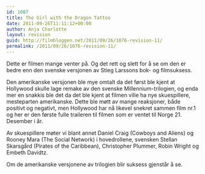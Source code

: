 ```yaml
---
id: 1087
title: The Girl with the Dragon Tattoo
date: 2011-09-26T11:11:12+00:00
author: Anja Charlotte
layout: revision
guid: http://filmbloggen.net/2011/09/26/1076-revision-11/
permalink: /2011/09/26/1076-revision-11/
---
```

Dette er filmen mange venter på. Og det rett og slett for å se om den er bedre enn den svenske versjonen av Stieg Larssons bok- og filmsuksess.

Den amerikanske versjonen ble mye omtalt da det først ble kjent at Hollywood skulle lage remake av den svenske Millennium-trilogien, og enda mer en snakkis ble det da det ble kjent at filmen ville ha nye skuespillere, mesteparten amerikanske. Dette ble møtt av mange reaksjoner, både positivt og negativt, men Hollywood har nå likevel snekret sammen film nr.1 og her er den første fulle traileren til filmen som er ventet til Norge 21. Desember i år.

<div class="video-shortcode">
</div>

Av skuespillere møter vi blant annet Daniel Craig (Cowboys and Aliens) og Rooney Mara (The Social Network) i hovedrollene, svensken Stellan Skarsgård (Pirates of the Caribbean), Christopher Plummer, Robin Wright og Embeth Davidtz.

Om de amerikanske versjonene av trilogien blir suksess gjenstår å se.

&nbsp;